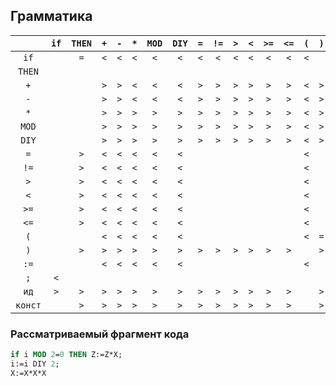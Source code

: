 ## Грамматика

|         | `if` | `THEN` | `+` | `-` | `*` | `MOD` | `DIY` | `=` | `!=` | `>` | `<` | `>=` | `<=` | `(` | `)` | `:=` | `;` | `ид` | `конст` |
|:-------:|:----:|:------:|:---:|:---:|:---:|:-----:|:-----:|:---:|:----:|:---:|:---:|:----:|:----:|:---:|:---:|:----:|:---:|:----:|:-------:|
|  `if`   |      |  `=`   | `<` | `<` | `<` |  `<`  |  `<`  | `<` | `<`  | `<` | `<` | `<`  | `<`  | `<` |     |      |     | `<`  |   `<`   |
| `THEN`  |      |        |     |     |     |       |       |     |      |     |     |      |      |     |     |      | `>` | `<`  |         |
|   `+`   |      |        | `>` | `>` | `<` |  `<`  |  `<`  | `>` | `>`  | `>` | `>` | `>`  | `>`  | `<` | `>` |      | `>` | `>`  |   `>`   |
|   `-`   |      |        | `>` | `>` | `<` |  `<`  |  `<`  | `>` | `>`  | `>` | `>` | `>`  | `>`  | `<` | `>` |      | `>` | `>`  |   `>`   |
|   `*`   |      |        | `>` | `>` | `>` |  `>`  |  `>`  | `>` | `>`  | `>` | `>` | `>`  | `>`  | `<` | `>` |      | `>` | `<`  |   `<`   |
|  `MOD`  |      |        | `>` | `>` | `>` |  `>`  |  `>`  | `>` | `>`  | `>` | `>` | `>`  | `>`  | `<` | `>` |      | `>` | `<`  |   `<`   |
|  `DIY`  |      |        | `>` | `>` | `>` |  `>`  |  `>`  | `>` | `>`  | `>` | `>` | `>`  | `>`  | `<` | `>` |      | `>` | `<`  |   `<`   |
|   `=`   |      |  `>`   | `<` | `<` | `<` |  `<`  |  `<`  |     |      |     |     |      |      | `<` |     |      |     | `<`  |   `<`   |
|  `!=`   |      |  `>`   | `<` | `<` | `<` |  `<`  |  `<`  |     |      |     |     |      |      | `<` |     |      |     | `<`  |   `<`   |
|   `>`   |      |  `>`   | `<` | `<` | `<` |  `<`  |  `<`  |     |      |     |     |      |      | `<` |     |      |     | `<`  |   `<`   |
|   `<`   |      |  `>`   | `<` | `<` | `<` |  `<`  |  `<`  |     |      |     |     |      |      | `<` |     |      |     | `<`  |   `<`   |
|  `>=`   |      |  `>`   | `<` | `<` | `<` |  `<`  |  `<`  |     |      |     |     |      |      | `<` |     |      |     | `<`  |   `<`   |
|  `<=`   |      |  `>`   | `<` | `<` | `<` |  `<`  |  `<`  |     |      |     |     |      |      | `<` |     |      |     | `<`  |   `<`   |
|   `(`   |      |        | `<` | `<` | `<` |  `<`  |  `<`  |     |      |     |     |      |      | `<` | `=` |      |     | `<`  |   `<`   |
|   `)`   |      |  `>`   | `>` | `>` | `>` |  `>`  |  `>`  | `>` | `>`  | `>` | `>` | `>`  | `>`  |     | `>` |      |     |      |         |
|  `:=`   |      |        | `<` | `<` | `<` |  `<`  |  `<`  |     |      |     |     |      |      | `<` |     |      | `>` | `<`  |   `<`   |
|   `;`   | `<`  |        |     |     |     |       |       |     |      |     |     |      |      |     |     |      | `>` | `<`  |         |
|  `ид`   | `>`  |  `>`   | `>` | `>` | `>` |  `>`  |  `>`  | `>` | `>`  | `>` | `>` | `>`  | `>`  |     | `>` | `=`  | `>` |      |         |
| `конст` |      |  `>`   | `>` | `>` | `>` |  `>`  |  `>`  | `>` | `>`  | `>` | `>` | `>`  | `>`  |     | `>` |      | `>` |      |         |

### Рассматриваемый фрагмент кода
```pascal
if i MOD 2=0 THEN Z:=Z*X;
i:=i DIY 2;
X:=X*X*X
```
